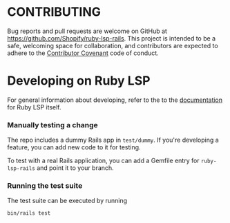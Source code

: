 # CONTRIBUTING

Bug reports and pull requests are welcome on GitHub at https://github.com/Shopify/ruby-lsp-rails. This project is
intended to be a safe, welcoming space for collaboration, and contributors are expected to adhere to the
[Contributor Covenant](https://github.com/Shopify/ruby-lsp-rails/blob/main/CODE_OF_CONDUCT.md) code of conduct.

# Developing on Ruby LSP

For general information about developing, refer to the to the [documentation](https://github.com/Shopify/ruby-lsp/blob/main/CONTRIBUTING.md#debugging-with-vs-code) for Ruby LSP itself.

### Manually testing a change

The repo includes a dummy Rails app in `test/dummy`. If you're developing a feature, you can add new code to it for testing.

To test with a real Rails application, you can add a Gemfile entry for `ruby-lsp-rails` and point it to your branch.

### Running the test suite

The test suite can be executed by running

```shell
bin/rails test
```

